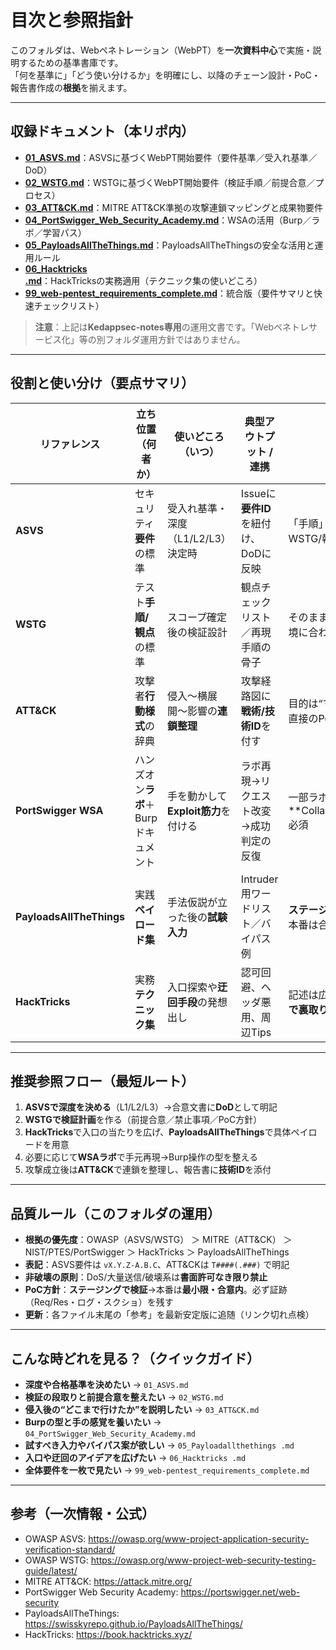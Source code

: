 # 目次と参照指針

このフォルダは、Webペネトレーション（WebPT）を**一次資料中心**で実施・説明するための基準書庫です。  
「何を基準に」「どう使い分けるか」を明確にし、以降のチェーン設計・PoC・報告書作成の**根拠**を揃えます。

---

## 収録ドキュメント（本リポ内）

- **[01_ASVS.md](./01_ASVS.md)**：ASVSに基づくWebPT開始要件（要件基準／受入れ基準／DoD）  
- **[02_WSTG.md](./02_WSTG.md)**：WSTGに基づくWebPT開始要件（検証手順／前提合意／プロセス）  
- **[03_ATT&CK.md](./03_ATT&CK.md)**：MITRE ATT&CK準拠の攻撃連鎖マッピングと成果物要件  
- **[04_PortSwigger_Web_Security_Academy.md](./04_PortSwigger_Web_Security_Academy.md)**：WSAの活用（Burp／ラボ／学習パス）  
- **[05_PayloadsAllTheThings.md](./05_PayloadsAllTheThings.md)**：PayloadsAllTheThingsの安全な活用と運用ルール  
- **[06_Hacktricks .md](./06_Hacktricks%20.md)**：HackTricksの実務適用（テクニック集の使いどころ）  
- **[99_web-pentest_requirements_complete.md](./99_web-pentest_requirements_complete.md)**：統合版（要件サマリと快速チェックリスト）

> **注意**：上記は**Kedappsec-notes専用**の運用文書です。「Webペネトレサービス化」等の別フォルダ運用方針ではありません。

---

## 役割と使い分け（要点サマリ）

| リファレンス | 立ち位置（何者か） | 使いどころ（いつ） | 典型アウトプット / 連携 | 注意点 |
|---|---|---|---|---|
| **ASVS** | セキュリティ**要件**の標準 | 受入れ基準・深度（L1/L2/L3）決定時 | Issueに**要件ID**を紐付け、DoDに反映 | 「手順」ではない。WSTG/報告と対で使う |
| **WSTG** | テスト**手順/観点**の標準 | スコープ確定後の検証設計 | 観点チェックリスト／再現手順の骨子 | そのまま実行せず、環境に合わせて取捨選択 |
| **ATT&CK** | 攻撃者**行動様式**の辞典 | 侵入〜横展開〜影響の**連鎖整理** | 攻撃経路図に**戦術/技術ID**を付す | 目的は“マッピング”。直接のPoC集ではない |
| **PortSwigger WSA** | ハンズオン**ラボ**＋Burpドキュメント | 手を動かして**Exploit筋力**を付ける | ラボ再現→リクエスト改変→成功判定の反復 | 一部ラボは**Collaborator(Pro)**必須 |
| **PayloadsAllTheThings** | 実践**ペイロード集** | 手法仮説が立った後の**試験入力** | Intruder用ワードリスト／バイパス例 | **ステージングで検証**→本番は合意内のみ |
| **HackTricks** | 実務**テクニック集** | 入口探索や**迂回手段**の発想出し | 認可回避、ヘッダ悪用、周辺Tips | 記述は広範。**一次資料で裏取り**前提 |

---

## 推奨参照フロー（最短ルート）

1. **ASVSで深度を決める**（L1/L2/L3）→合意文書に**DoD**として明記  
2. **WSTGで検証計画**を作る（前提合意／禁止事項／PoC方針）  
3. **HackTricks**で入口の当たりを広げ、**PayloadsAllTheThings**で具体ペイロードを用意  
4. 必要に応じて**WSAラボ**で手元再現→Burp操作の型を整える  
5. 攻撃成立後は**ATT&CK**で連鎖を整理し、報告書に**技術ID**を添付

---

## 品質ルール（このフォルダの運用）

- **根拠の優先度**：OWASP（ASVS/WSTG） ＞ MITRE（ATT&CK） ＞ NIST/PTES/PortSwigger ＞ HackTricks ＞ PayloadsAllTheThings  
- **表記**：ASVS要件は `vX.Y.Z-A.B.C`、ATT&CKは `T####(.###)` で明記  
- **非破壊の原則**：DoS/大量送信/破壊系は**書面許可なき限り禁止**  
- **PoC方針**：**ステージングで検証**→本番は**最小限・合意内**。必ず証跡（Req/Res・ログ・スクショ）を残す  
- **更新**：各ファイル末尾の「参考」を最新安定版に追随（リンク切れ点検）

---

## こんな時どれを見る？（クイックガイド）

- **深度や合格基準を決めたい** → `01_ASVS.md`  
- **検証の段取りと前提合意を整えたい** → `02_WSTG.md`  
- **侵入後の“どこまで行けたか”を説明したい** → `03_ATT&CK.md`  
- **Burpの型と手の感覚を養いたい** → `04_PortSwigger_Web_Security_Academy.md`  
- **試すべき入力やバイパス案が欲しい** → `05_Payloadallthethings .md`  
- **入口や迂回のアイデアを広げたい** → `06_Hacktricks .md`  
- **全体要件を一枚で見たい** → `99_web-pentest_requirements_complete.md`

---

## 参考（一次情報・公式）

- OWASP ASVS: https://owasp.org/www-project-application-security-verification-standard/  
- OWASP WSTG: https://owasp.org/www-project-web-security-testing-guide/latest/  
- MITRE ATT&CK: https://attack.mitre.org/  
- PortSwigger Web Security Academy: https://portswigger.net/web-security  
- PayloadsAllTheThings: https://swisskyrepo.github.io/PayloadsAllTheThings/  
- HackTricks: https://book.hacktricks.xyz/  
